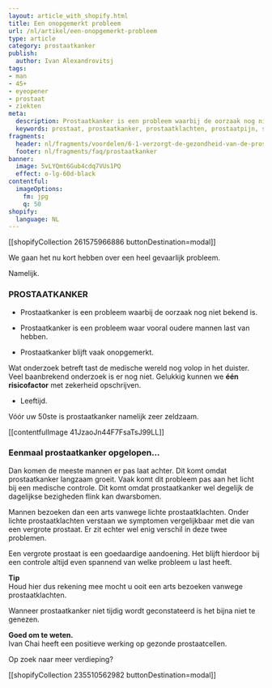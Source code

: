 ```yaml
---
layout: article_with_shopify.html
title: Een onopgemerkt probleem
url: /nl/artikel/een-onopgemerkt-probleem
type: article
category: prostaatkanker
publish:
  author: Ivan Alexandrovitsj
tags:
- man
- 45+
- eyeopener
- prostaat
- ziekten
meta:
  description: Prostaatkanker is een probleem waarbij de oorzaak nog niet bekend is. We kunnen echter één risicofactor met zekerheid vaststellen... Benieuwd naar de inzichten?
  keywords: prostaat, prostaatkanker, prostaatklachten, prostaatpijn, symtomen prostaat kanker, psa
fragments:
  header: nl/fragments/voordelen/6-1-verzorgt-de-gezondheid-van-de-prostaat
  footer: nl/fragments/faq/prostaatkanker
banner:
  image: 5vLYQmt6Gub4cdq7VUs1PQ
  effect: o-lg-60d-black
contentful:
  imageOptions:
    fm: jpg
    q: 50
shopify:
  language: NL
---
```

[[shopifyCollection 261575966886 buttonDestination=modal]]

We gaan het nu kort hebben over een heel gevaarlijk probleem.

Namelijk.

### PROSTAATKANKER

* Prostaatkanker is een probleem waarbij de oorzaak nog niet bekend is.

* Prostaatkanker is een probleem waar vooral oudere mannen last van hebben.

* Prostaatkanker blijft vaak onopgemerkt.

Wat onderzoek betreft tast de medische wereld nog volop in het duister. Veel baanbrekend onderzoek is er nog niet. Gelukkig kunnen we **één risicofactor** met zekerheid opschrijven.

* Leeftijd.

Vóór uw 50ste is prostaatkanker namelijk zeer zeldzaam.

[[contentfulImage 41JzaoJn44F7FsaTsJ99LL]]

### Eenmaal prostaatkanker opgelopen...

Dan komen de meeste mannen er pas laat achter. Dit komt omdat prostaatkanker langzaam groeit. Vaak komt dit probleem pas aan het licht bij een medische controle. Dit komt omdat prostaatkanker wel degelijk de dagelijkse bezigheden flink kan dwarsbomen.

Mannen bezoeken dan een arts vanwege lichte prostaatklachten. Onder lichte prostaatklachten verstaan we symptomen vergelijkbaar met die van een vergrote prostaat. Er zit echter wel enig verschil in deze twee problemen.

Een vergrote prostaat is een goedaardige aandoening. Het blijft hierdoor bij een controle altijd even spannend van welke probleem u last heeft.

**Tip** <br>
Houd hier dus rekening mee mocht u ooit een arts bezoeken vanwege prostaatklachten.

Wanneer prostaatkanker niet tijdig wordt geconstateerd is het bijna niet te genezen.

**Goed om te weten.** <br>
Ivan Chai heeft een positieve werking op gezonde prostaatcellen.

Op zoek naar meer verdieping?

[[shopifyCollection 235510562982 buttonDestination=modal]]
